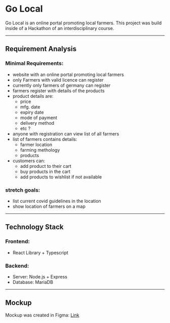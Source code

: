 # Go Local

Go Local is an online portal promoting local farmers.
This project was build inside of a Hackathon of an interdisciplinary course.

___

## Requirement Analysis

### Minimal Requirements:
- website with an online portal promoting local farmers
- only Farmers with valid licence can register
- currently only farmers of germany can register
- farmers register with details of the products
- product details are:
    - price
    - mfg. date
    - expiry date
    - mode of payment
    - delivery method
    - etc ?
- anyone with registration can view list of all farmers
- list of farmers contains details:
    - farmer location
    - farming methology
    - products
- customers can:
    - add product to their cart
    - buy products in the cart
    - add products to wishlist if not available

### stretch goals:
- list current covid guidelines in the location
- show location of farmers on a map

___

## Technology Stack

### Frontend:
- React Library + Typescript

### Backend:
- Server: Node.js + Express
- Database: MariaDB

___

## Mockup
Mockup was created in Figma: [Link](https://www.figma.com/file/UlcgEQ1vDUpW9JGQQKlTBM/GoLocal-Mockups?node-id=0%3A1)
